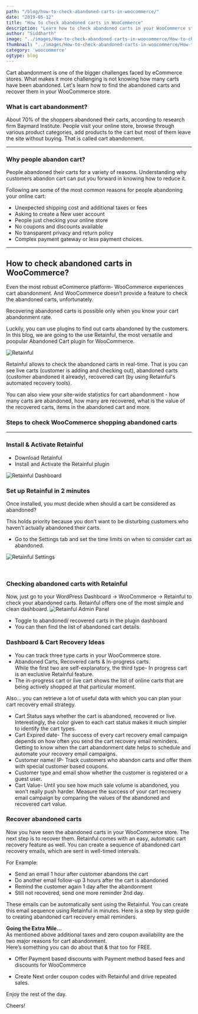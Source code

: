 ```yaml
---
path: "/blog/how-to-check-abandoned-carts-in-woocommerce/"
date: "2019-05-12"
title: "How to check abandoned carts in WooCommerce"
description: "Learn how to check abandoned carts in your WooCommerce store. Capture abandoned carts and recover them by sending automatic reminder emails"
author: "Siddharth"
image: "../images/How-to-check-abandoned-carts-in-woocommerce/How-to-check-abandoned-carts-in-woocommerce.png"
thumbnail: "../images/How-to-check-abandoned-carts-in-woocommerce/How-to-check-abandoned-carts-in-woocommerce.png"
category: 'woocommerce'
ogtype: blog
---
```


Cart abandonment is one of the bigger challenges faced by eCommerce stores. What makes it more challenging is not knowing how many carts have been abandoned. Let's learn how to find the abandoned carts and recover them in your WooCommerce store.

### What is cart abandonment?

About 70% of the shoppers abandoned their carts, according to research firm Baymard Institute. People visit your online store, browse through various product categories, add products to the cart but most of them leave the site without buying. That is called cart abandonment.

___

### Why people abandon cart?  
People abandoned their carts for a variety of reasons. Understanding why customers abandon cart can put you forward in knowing how to reduce it.

Following are some of the most common reasons for people abandoning your online cart: 
  

- Unexpected shipping cost and additional taxes or fees
- Asking to create a New user account
- People just checking your online store
- No coupons and discounts available
- No transparent privacy and return policy
- Complex payment gateway or less payment choices. 

______
      
## How to check abandoned carts in WooCommerce?

Even the most robust eCommerce platform- WooCommerce experiences cart abandonment. And WooCommerce doesn’t provide a feature to check the abandoned carts, unfortunately. 

Recovering abandoned carts is possible only when you know your cart abandonment rate.

Luckily, you can use plugins to find out carts abandoned by the customers. In this blog, we are going to the use Retainful, the most versatile and poopular Abandoned Cart plugin for WooCommerce.

![Retainful](../images/How-to-check-abandoned-carts-in-woocommerce/retainful.jpeg)

Retainful allows to check the abandoned carts in real-time. That is you can see live carts (customer is adding and checking out), abandoned carts (customer abandoned it already), recovered cart (by using Retainful's automated recovery tools).

You can also view your site-wide statistics for cart abandonment - how many carts are abandoned, how many are recovered, what is the value of the recovered carts, items in the abandoned cart and more.
  
### Steps to check WooCommerce shopping abandoned carts
____

### Install & Activate Retainful       

- <link-text url="https://wordpress.org/plugins/retainful-next-order-coupon-for-woocommerce/advanced/" target="_blank" rel="noopener">Download Retainful</link-text>
- Install and Activate the Retainful plugin

![Retainful Dashboard](../images/How-to-check-abandoned-carts-in-woocommerce/retainfulDashboard.jpeg)

### Set up Retainful in 2 minutes

Once installed, you must decide when should a cart be considered as abandoned?

This holds priority because you don’t want to be disturbing customers who haven’t actually abandoned their carts.
 
-   Go to the Settings tab and set the time limits on when to consider cart as abandoned.       

 
![Retainful Settings](../images/How-to-check-abandoned-carts-in-woocommerce/retainfulSettings.jpeg)

<br>

### Checking abandoned carts with Retainful

Now, just go to your WordPress Dashboard -> WooCommerce -> Retainful to check your abandoned carts. Retainful offers one of the most simple and clean dashboard. 
![Retainful Admin Panel](../images/How-to-check-abandoned-carts-in-woocommerce/AdminDashboard.png)

- Toggle to abandoned/ recovered carts in the plugin dashboard  
- You can then find the list of abandoned cart details.

### Dashboard & Cart Recovery Ideas
- You can track three type carts in your WooCommerce store.
- Abandoned Carts, Recovered carts & In-progress carts.  
    While the first two are self-explanatory, the third type- In progress cart is an exclusive Retainful feature.    
- The in-progress cart or live cart shows the list of online carts that are being actively shopped at that particular moment.   

Also… you can retrieve a lot of useful data with which you can plan your cart recovery email strategy.
- Cart Status says whether the cart is abandoned, recovered or live. Interestingly, the color given to each cart status makes it much simpler to identify the cart types.
- Cart Expired date- The success of every cart recovery email campaign depends on how often you send the cart recovery email reminders. Getting to know when the cart abandonment date helps to <link-text url="https://www.campaignrabbit.com/blog/grow-your-ecommerce-store-with-9-effective-automated-emails" target="_blank" rel="noopener">schedule and automate your recovery email campaigns</link-text>.   
- Customer name/ IP- Track customers who abandon carts and offer them with special <link-text url="https://www.flycart.org/blog/wordpress/how-to-create-a-user-role-specific-coupon-code" rel="noopener" target="_blank">customer based coupons.</link-text>
- Customer type and email show whether the customer is registered or a guest user.
- Cart Value- Until you see how much sale volume is abandoned, you won’t really push harder. Measure the success of your cart recovery email campaign by comparing the values of the abandoned and recovered cart value.

### Recover abandoned carts

Now you have seen the abandoned carts in your WooCommerce store. The next step is to recover them.
Retainful comes with an easy, automatic cart recovery feature as well. You can create a sequence of abandoned cart recovery emails, which are sent in well-timed intervals.

For Example:

- Send an email 1 hour after customer abandons the cart
- Do another email follow-up 3 hours after the cart is abandoned
- Remind the customer again 1 day after the abandonment
- Still not recovered, send one more reminder 2nd day.

These emails can be automatically sent using the Retainful. You can create this email sequence using Retainful in minutes.
<link-text url="https://www.retainful.com/docs/woocommerce/retainful-abandoned-cart-recovery" target="_blank" rel="noopener">Here is a step by step guide to creating abandoned cart recovery email reminders</link-text>.


**Going the Extra Mile…**  
As mentioned above additional taxes and zero coupon availability are the two major reasons for cart abandonment.  
Here’s something you can do about that & that too for FREE.

- Offer Payment based discounts with <link-text url="https://wordpress.org/plugins/woo-payment-method-based-fees-and-discounts/" rel="noopener" target="_blank">Payment method based fees and discounts for WooCommerce</link-text>
    
- <link-text url="https://www.retainful.com/blog/how-to-provide-next-order-coupon-in-woocommerce" rel="noopener" target="_blank">Create Next order coupon codes</link-text>  with Retainful and drive repeated sales.
    
Enjoy the rest of the day.

Cheers!
